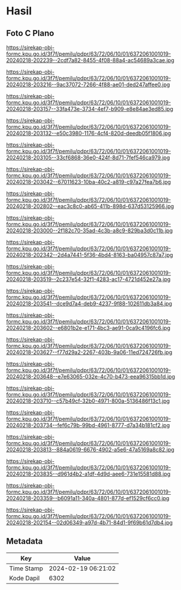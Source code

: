 # Hasil

## Foto C Plano

https://sirekap-obj-formc.kpu.go.id/3f7f/pemilu/pdpr/63/72/06/10/01/6372061001019-20240218-202239--2cdf7a82-8455-4f08-88a4-ac54689a3cae.jpg

https://sirekap-obj-formc.kpu.go.id/3f7f/pemilu/pdpr/63/72/06/10/01/6372061001019-20240218-203216--9ac37072-7266-4f88-ae01-ded247affee0.jpg

https://sirekap-obj-formc.kpu.go.id/3f7f/pemilu/pdpr/63/72/06/10/01/6372061001019-20240218-203157--33fa473e-3734-4ef7-b909-e8e84ae3ed85.jpg

https://sirekap-obj-formc.kpu.go.id/3f7f/pemilu/pdpr/63/72/06/10/01/6372061001019-20240218-203132--e50c3980-1176-4cf4-820d-deedb05f1806.jpg

https://sirekap-obj-formc.kpu.go.id/3f7f/pemilu/pdpr/63/72/06/10/01/6372061001019-20240218-203105--33cf6868-36e0-424f-8d71-7fef546ca979.jpg

https://sirekap-obj-formc.kpu.go.id/3f7f/pemilu/pdpr/63/72/06/10/01/6372061001019-20240218-203042--67011623-10ba-40c2-a819-c97a27fea7b6.jpg

https://sirekap-obj-formc.kpu.go.id/3f7f/pemilu/pdpr/63/72/06/10/01/6372061001019-20240218-202802--eac3c8c0-ab65-411b-898d-637d53125966.jpg

https://sirekap-obj-formc.kpu.go.id/3f7f/pemilu/pdpr/63/72/06/10/01/6372061001019-20240218-203000--2f182c70-35ad-4c3b-a8c9-829ba3d0c11b.jpg

https://sirekap-obj-formc.kpu.go.id/3f7f/pemilu/pdpr/63/72/06/10/01/6372061001019-20240218-202342--2d4a7441-5f36-4bd4-8163-ba04957c87a7.jpg

https://sirekap-obj-formc.kpu.go.id/3f7f/pemilu/pdpr/63/72/06/10/01/6372061001019-20240218-203519--2c237e54-32f1-4283-ac17-4721d452e27a.jpg

https://sirekap-obj-formc.kpu.go.id/3f7f/pemilu/pdpr/63/72/06/10/01/6372061001019-20240218-203541--dce9d7a4-deb9-4237-9f88-102611db3a84.jpg

https://sirekap-obj-formc.kpu.go.id/3f7f/pemilu/pdpr/63/72/06/10/01/6372061001019-20240218-203602--e6801b2e-e171-4bc3-ae91-0ca9c4196fc6.jpg

https://sirekap-obj-formc.kpu.go.id/3f7f/pemilu/pdpr/63/72/06/10/01/6372061001019-20240218-203627--f77d29a2-2267-403b-9a06-11ed724726fb.jpg

https://sirekap-obj-formc.kpu.go.id/3f7f/pemilu/pdpr/63/72/06/10/01/6372061001019-20240218-203648--e7e63065-032e-4c70-b473-eea96315bb1d.jpg

https://sirekap-obj-formc.kpu.go.id/3f7f/pemilu/pdpr/63/72/06/10/01/6372061001019-20240218-203710--c57b49cf-32b0-4971-800a-5136486f13c1.jpg

https://sirekap-obj-formc.kpu.go.id/3f7f/pemilu/pdpr/63/72/06/10/01/6372061001019-20240218-203734--fef6c79b-99bd-4961-8777-d7a34b181cf2.jpg

https://sirekap-obj-formc.kpu.go.id/3f7f/pemilu/pdpr/63/72/06/10/01/6372061001019-20240218-203813--884a0619-6676-4902-a5e6-47a5169a8c82.jpg

https://sirekap-obj-formc.kpu.go.id/3f7f/pemilu/pdpr/63/72/06/10/01/6372061001019-20240218-203835--d961d4b2-a1df-4d9d-aee6-731e15581d88.jpg

https://sirekap-obj-formc.kpu.go.id/3f7f/pemilu/pdpr/63/72/06/10/01/6372061001019-20240218-203359--b6091a11-340a-4801-877d-ef1529cf6cc0.jpg

https://sirekap-obj-formc.kpu.go.id/3f7f/pemilu/pdpr/63/72/06/10/01/6372061001019-20240218-202154--02d06349-a97d-4b71-84d1-9f69b61d7db4.jpg


## Metadata

| Key        | Value               |
| ---------- | ------------------- |
| Time Stamp | 2024-02-19 06:21:02 |
| Kode Dapil | 6302                |



